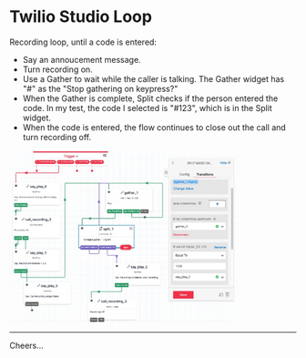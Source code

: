 # Twilio Studio Loop

Recording loop, until a code is entered:
+ Say an annoucement message.
+ Turn recording on.
+ Use a Gather to wait while the caller is talking. The Gather widget has "#" as the "Stop gathering on keypress?"
+ When the Gather is complete, Split checks if the person entered the code. In my test, the code I selected is "#123", which is in the Split widget.  
+ When the code is entered, the flow continues to close out the call and turn recording off.

<img src="RecordUntilCodeEntered.jpg" width="400"/>

--------------------------------------------------------------------------------


Cheers...

